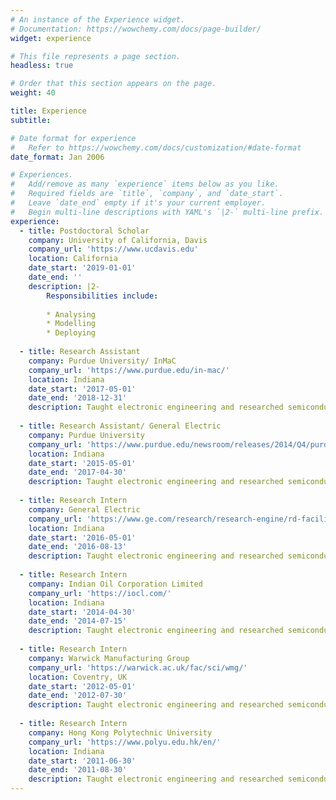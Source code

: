 ```yaml
---
# An instance of the Experience widget.
# Documentation: https://wowchemy.com/docs/page-builder/
widget: experience

# This file represents a page section.
headless: true

# Order that this section appears on the page.
weight: 40

title: Experience
subtitle:

# Date format for experience
#   Refer to https://wowchemy.com/docs/customization/#date-format
date_format: Jan 2006

# Experiences.
#   Add/remove as many `experience` items below as you like.
#   Required fields are `title`, `company`, and `date_start`.
#   Leave `date_end` empty if it's your current employer.
#   Begin multi-line descriptions with YAML's `|2-` multi-line prefix.
experience:
  - title: Postdoctoral Scholar
    company: University of California, Davis
    company_url: 'https://www.ucdavis.edu'
    location: California
    date_start: '2019-01-01'
    date_end: ''
    description: |2-
        Responsibilities include:
        
        * Analysing
        * Modelling
        * Deploying
        
  - title: Research Assistant
    company: Purdue University/ InMaC
    company_url: 'https://www.purdue.edu/in-mac/'
    location: Indiana
    date_start: '2017-05-01'
    date_end: '2018-12-31'
    description: Taught electronic engineering and researched semiconductor physics.
        
  - title: Research Assistant/ General Electric
    company: Purdue University
    company_url: 'https://www.purdue.edu/newsroom/releases/2014/Q4/purdue,-ge-to-collaborate-on-advanced-manufacturing-to-enable-faster,-efficient-brilliant-factories.html'
    location: Indiana
    date_start: '2015-05-01'
    date_end: '2017-04-30'
    description: Taught electronic engineering and researched semiconductor physics.
        
  - title: Research Intern
    company: General Electric
    company_url: 'https://www.ge.com/research/research-engine/rd-facilities/niskayuna'
    location: Indiana
    date_start: '2016-05-01'
    date_end: '2016-08-13'
    description: Taught electronic engineering and researched semiconductor physics.
        
  - title: Research Intern
    company: Indian Oil Corporation Limited
    company_url: 'https://iocl.com/'
    location: Indiana
    date_start: '2014-04-30'
    date_end: '2014-07-15'
    description: Taught electronic engineering and researched semiconductor physics.
        
  - title: Research Intern
    company: Warwick Manufacturing Group
    company_url: 'https://warwick.ac.uk/fac/sci/wmg/'
    location: Coventry, UK
    date_start: '2012-05-01'
    date_end: '2012-07-30'
    description: Taught electronic engineering and researched semiconductor physics.
        
  - title: Research Intern
    company: Hong Kong Polytechnic University
    company_url: 'https://www.polyu.edu.hk/en/'
    location: Indiana
    date_start: '2011-06-30'
    date_end: '2011-08-30'
    description: Taught electronic engineering and researched semiconductor physics.
---
```

